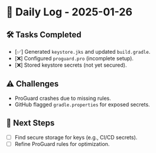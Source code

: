 # 📅 Daily Log - 2025-01-26

## 🛠️ Tasks Completed
- [✅] Generated `keystore.jks` and updated `build.gradle`.
- [❌] Configured `proguard.pro` (incomplete setup).
- [❌] Stored keystore secrets (not yet secured).

## ⚠️ Challenges
- ProGuard crashes due to missing rules.
- GitHub flagged `gradle.properties` for exposed secrets.

## 🚀 Next Steps
- [ ] Find secure storage for keys (e.g., CI/CD secrets).
- [ ] Refine ProGuard rules for optimization.